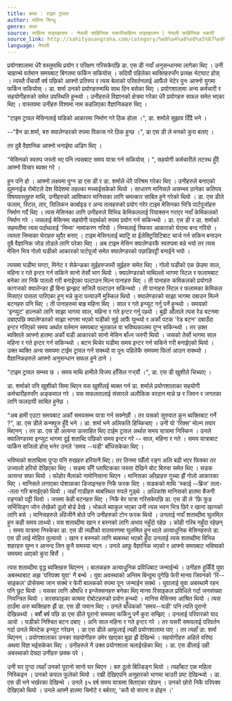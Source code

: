 ```yaml
---
title: कथा : टाइम ट्रावल
author: सविना सिन्धु
genre: कथा
source: साहित्य सङ्ग्रहालय - नेपाली साहित्यिक भकारीसाहित्य सङ्ग्रहालय | नेपाली साहित्यिक भकारी
source_link: http://sahityasangraha.com/category/%e0%a4%a8%e0%a5%87%e0%a4%aa%e0%a4%be%e0%a4%b2%e0%a5%80-%e0%a4%97%e0%a4%a6%e0%a5%8d%e0%a4%af/%e0%a4%a8%e0%a5%87%e0%a4%aa%e0%a4%be%e0%a4%b2%e0%a5%80-%e0%a4%95%e0%a4%a5%e0%a4%be/
language: नेपाली
---
```


प्रयोगशालामा धेरै वस्तुमाथि प्रयोग र परिक्षण गरिसकेपछि डा. एस डी नयाँ अनुसन्धानमा लागेका थिए । उनी चाहान्थे वर्तमान समयबाट बिगतमा फर्किन सकियोस् । सदियौं पहिलेका ब्यक्तिहरुसँग प्रत्यक्ष भेटघाट होस् । त्यस्तै पँचासौं वर्ष पछिको आफ्नो प्रतिरुप र त्यस बेलाको परिवर्तनलाई आफैंले भेटेर पुनः आफ्नो युगमा फर्किन सकियोस् । डा. शर्मा उनको प्रयोगहरुमाथि साथ दिन बसेका थिए । प्रयोगशालामा अन्य कर्मचारी र सहयोगीहरुको समेत उपस्थिति हुन्थ्यो । उनीहरुले विज्ञानको क्षेत्रमा गरेका धेरै प्रयोगहरु सफल समेत भएका थिए । वास्तवमा उनीहरु विश्वमा नाम कहलिएका वैज्ञानिकहरु थिए ।

"टाइम ट्रावल मेसिनलाई घडिको आकारमा निर्माण गरे ठिक होला ।", डा. शर्माले सुझाव दिँदै भने ।

--"हैन डा.शर्मा, बरु क्यालेण्डरको रुपमा विकास गरे ठिक हुन्छ ।", डा एस डी ले मनको कुरा बताए ।

तर दुबै वैज्ञानिक आफ्नो भनाईमा अडिग थिए ।

"मेसिनको स्वरुप जस्तो भए पनि त्यसबाट समय यात्रा गर्न सकियोस् । ", सहयोगी कर्मचारीले तटस्थ हुँदै आफ्नो विचार ब्यक्त गरे ।

हुन पनि हो । आफ्नो लक्ष्यमा पुग्न डा एस डी र डा. शर्माले धेरै परिश्रम गरेका थिए । उनीहरुले बनाएको ह्युमनाईड रोबोटले देश विदेशमा तहल्का मच्चाईसकेको थियो । साधारण मानिसले असम्भव ठानेका कतिपय विषयवस्तुहरु माथि, उनीहरुको आविष्कार मानिसका लागि चमत्कार साबित हुने गरेको थियो । डा. एस डीले फलाम, स्टिल, तार, सिलिकन कार्बाइड र अन्य तत्वहरुको प्रयोग गरेर टाइम मेसिनका भित्रि पार्टपूर्जाहरु निर्माण गर्दै थिए । त्यस मेसिनका लागि उनीहरुले विभिन्न केमिकललाई रियाक्सन गराएर नयाँ केमिकलको निर्माण गरे । जसलाई मेसिनमा सहयोगी पदार्थको रुपमा प्रयोग गर्न सकिन्थ्यो । डा. एस डी र डा. शर्माको सहमतीमा त्यस पर्दाथलाई 'निम्स' नामांकरण गरियो । निम्सलाई स्फियर आकारको घेरामा बन्द गरियो । त्यस्ता निम्सका घेराहरु थुपै्र बनाए । टाइम मेसिनलाई ब्याट्रि वा ईलेक्ट्रिसिटिबाट चार्ज गर्न सकिन बनाउन दुबै वैज्ञानिक जोड तोडले लागि परेका थिए । अब टाइम मेसिन क्यालेण्डरकै स्वरुपमा बन्ने भयो तर त्यस मेसिन भित्र गोलो घडीको आकारको पार्टपूर्जा समेत क्यालेण्डरको पछाडिपट्टी बनाईने भयो ।

त्यसमा घडीमा घण्टा, मिनेट र सेकेन्डका सुईहरुजस्तै सुईहरु समेत थिए । गोलो घडीको एक छेउमा साल, महिना र गते इन्टर गर्न सकिने सानो तेर्सो भाग थियो । क्यालेण्डरको माथिल्लो भागमा स्टिल र फलामबाट बनेका तर निकै पातलो गरी बनाईएका पल्टाउन मिल्न पानाहरु थिए । ती पानाहरु कमिकलको प्रयोगले कागजको क्यालेन्डर झैं बिना झन्झट सजिलै पल्टाउन सकिन्थ्यो । ती पानाहरु स्टिल र फलामका केमिकल मिसाएर पातला पारिएका हुन् भन्ने कुरा पत्याउनै मुस्किल थियो । क्यालेण्डरको साझा भागमा दबाउन मिल्ने बटनहरु पनि थिए । ती पानाहरुमा बाह्र महिना थिए । साल र गते इन्प्युट गर्नु पर्ने हुन्थ्यो । समयको 'इन्प्युट' हाल्नको लागि साझा भागमा साल, महिना र गते इन्टर गर्नु पथ्र्यो । बुढी औंलाले त्यस रेड बटनमा दबाएपछि क्यालेण्डरको साझा भागमा भएको घडीको सुई आफैं घुम्थ्यो र अर्को पटक 'रेड बटन' दबाउँदा इन्टर गरिएको समय अर्थात वर्तमान समयबाट भूतकाल वा भविष्यकालमा पुग्न सकिन्थ्यो । तर उक्त ब्यक्तिले आफ्नो हातमा अर्को घडी आकारको सानो मेसिन बाँध्न जरुरी थियो । जसको तेर्सो भागमा साल महिना र गते इन्टर गर्न सकिन्थ्यो । बटन थिचेर घडीमा समय इन्टर गर्न सकिने गरी बनाईएको थियो । उक्त ब्यक्ति अन्य समयमा टाईम ट्रावल गर्न सक्थ्यो वा पूनः पहिलेकै समयमा फिर्ता आउन सक्थ्यो । वैज्ञानिकहरुले आफ्नो अनुसन्धान सफल हुने ठाने ।

"टाइम ट्रावल सम्भव छ । समय माथि हामीले विजय हाँसिल गर्‍र्यौं ।", डा. एस डी खुशीले चिच्याए ।

डा. शर्माको पनि खुशीको सिमा थिएन यस खुशीलई ब्यक्त गर्न डा. शर्माले प्रयोगशालाका सहयोगी कर्मचारीहरुसँग अङ्कमाल गरे । यस सफलतालाई संसारले अलौकिक वरदान मान्ने छ र जिवन र जगतका लागि फलदायी साबित हुनेछ ।

"अब हामी एउटा समयबाट अर्को समयसम्म यात्रा गर्न सक्नेछौं । तर यसको सुरुवात कुन ब्यक्तिबाट गर्ने ?", डा. एस डीले कन्फ्युज हुँदै भने । डा. शर्मा भने अलिकति हिच्किचाए । उनी यो 'रिक्स' मोल्न तयार थिएनन् । तर डा. एस डी अत्यन्त उत्साहित थिए टाईम ट्रावल अर्थात समय यात्रामा निस्किन । उनले क्यालिण्डरमा इन्प्युट भागमा दुई शताब्दि पछिको समय इन्टर गरे -- साल, महिना र गते । समय यात्राबाट फर्किन सजिलो होस् भनेर उनले 'समय --घडी' बाँधिसकेका थिए ।

भविष्यको शताब्दिमा पुग्दा पनि रुखहरु हरियानै थिए। तर तिनमा पहेँलो रङ्ग अलि बढी भएर फिक्का तर उज्यालो हरियो देखिएका थिए । सडमा सँगै प्लाष्टिकका जस्ता देखिने बोट बिरुवा समेत थिए । सडक अत्यन्त सफा थियो । फोहोर मैलाको नामोनिसाना थिएन । मानिसका आँखाहरु गुच्चा झैं गोलो आकारका थिए । मानिसले लगाएका पोशाकका डिजाइनहरु निकै फरक थिए । सडकको माथि 'स्काई --ब्रिज' तला--तला गरि बनाईएको थियो । जहाँ गाडीहरु ब्यबस्थित रुपले गुड्थे । अधिकांश मानिसको हातमा बैजनी रङ्गको पट्टी थियो । जसमा केही बटनहरु थिए । निकै बेर यात्रा गरिसकेपछि डा. एस डी ले 'फ्रि फुड सर्भिसिङ्ग जोन लेखेको ठूलो बोर्ड देखे । भोकले ब्याकुल भएका उनी त्यस भवन भित्र छिरे र खाना खानको लागि बसे । मानिसहरुले अँग्रेजीनै बोले पनि उनीहरुको टोन फरक थियो । उनलाई नयाँ शताब्दीमा घुलमिल हुन कही समय लाथ्यो। यस शताब्दीमा खान र बस्नको लागि अभाव नहुँदो रहेछ । कोही गरिब नहुँदा रहेछन् । समय यात्रामा निस्केका डा. एस डी त्यहीँको वातावरणमा घुलमिल हुन थाले अत्याधुनिक मेसिनहरुले डा. एस डी लाई मोहित तुल्यायो । खान र बस्नको लागि ब्यबस्था भएको हुँदा उनलाई त्यस शताब्दीमा विभिन्न शहरहरु घुम्न र आनन्द लिन कुनै समस्या भएन । उनले आफू वैज्ञानिक भएको र आफ्नो समयबाट भविष्यको समयमा आएको कुरा बिर्से ।

त्यस शताब्दीमा वृद्ध ब्यक्तिहरु थिएनन् । बालकहरु अत्याधुुनिक प्रविधिबाट जन्माईन्थे । उनीहरु हुर्किँदै युवा अबस्थाबाट अझ 'परिपक्व युवा' नै बन्थे । युवा अवस्थाको अन्तिम बिन्दुमा पुगेछि फेरी मानव जिवनको 'रि-- साइकल' प्रोसेसमा जान सक्थे र फेरी बालकको रुपमा पूनः जन्माईन सक्थे । युवालाई युवा अबस्थामै रहन पनि छुट थियो । यसका लागि औषधि र इन्जेक्सनहरु बनेका थिए मानव रिसाइकल प्रविधिले गर्दा जनसंख्या नियन्त्रित थियो । सरसफाइका काममा रोबोटहरुको प्रयोग हुन्थ्यो । मानिस मेसिनमा आश्रित थियो । त्यस ठाउँमा अरु ब्यक्तिहरु झैं डा. एस डी जवान थिए । उनले बाँधेकको 'समय--घडी' पनि त्यति पूरानो देखिन्नथ्यो । बर्षौं बर्ष पछि डा एस डीले पूरानो समयमा फर्किनुु पर्ने कुरा सम्झिए । उनलाई परिवारको याद आयो । घडीको निश्चित बटन दबाए । अनि साल महिना र गते इन्टर गरे । तर यसरी समयलाई परिवर्तन गर्दा उनले मिस्टेक इन्प्युट गरेछन् । डा एस डीले आफूलाई त्यही प्रयोगशालामा पाए । तर त्यहाँ डा. शर्मा थिएनन् । प्रयोगशालाका उनका सहयोगीहरु उमेर खाएका बुढा झैं देखिन्थे । सहयोगीहरु अहिले वरिष्ठ अथवा विज्ञ भईसकेका थिए । उनीहरुले नै उक्त प्रयोगशाला चलाईरहेका थिए । डा. एस डीलाई उही अबस्थाको देख्दा उनीहरु छक्क परे ।

उनी घर पुग्दा त्यहाँ उनको पूरानो सानो घर थिएन । बरु ठूलो बिल्डिङ्ग थियो । त्यहाँबाट एक महिला निस्किइन । उनको कपाल फुलेको थियो । राम्री देखिएपनि अनुहारको भागमा चाउरी प्रष्ट देखिन्थ्यो । डा. एस डी भने भर्खरका देखिन्थे । उनले ३५ वर्ष समय यात्रामा बिताएका रहेछन् । उनको छोरो निकै परिपक्व देखिएको थियो । उनले आफ्नै हातमा चिमोटे र बर्बराए, 'कतै यो सपना त होइन ।'
